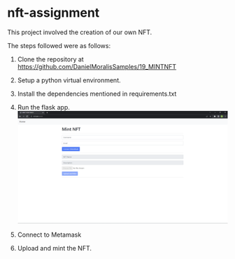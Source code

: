 # nft-assignment

This project involved the creation of our own NFT.

The steps followed were as follows:

1. Clone the repository at https://github.com/DanielMoralisSamples/19_MINTNFT

2. Setup a python virtual environment.

3. Install the dependencies mentioned in requirements.txt

4. Run the flask app.
![image](screenshots/Screenshot%202022-11-14%20234203.png)

5. Connect to Metamask

6. Upload and mint the NFT.